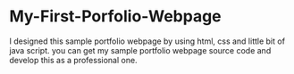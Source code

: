 # My-First-Porfolio-Webpage
I designed this sample portfolio webpage by using html, css and little bit of java script. you can get my sample portfolio webpage source code and develop this as a professional one.
